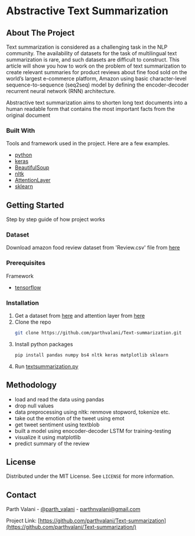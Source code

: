 # Abstractive Text Summarization #



<!-- ABOUT THE PROJECT -->
## About The Project

Text summarization is considered as a challenging task in the NLP community. The availability of datasets for the task of multilingual text summarization is rare, and such datasets are difficult to construct. This article will show you how to work on the problem of text summarization to create relevant summaries for product reviews about fine food sold on the world’s largest e-commerce platform, Amazon using basic character-level sequence-to-sequence (seq2seq) model by defining the encoder-decoder recurrent neural network (RNN) architecture. 

Abstractive text summarization aims to shorten long text documents into a human readable form that contains the most important facts from the original document



### Built With

Tools and framework used in the project. Here are a few examples.
* [python](https://python.org)
* [keras](https://keras.io/)
* [BeautifulSoup](https://www.crummy.com/software/BeautifulSoup/bs4/doc/)
* [nltk](https://www.nltk.org/)
* [AttentionLayer](https://github.com/thushv89/attention_keras/blob/master/layers/attention.py)
* [sklearn](https://scikit-learn.org/)



<!-- GETTING STARTED -->
## Getting Started

Step by step guide of how project works

### Dataset

Download amazon food review dataset from 'Review.csv' file from [here](https://www.kaggle.com/snap/amazon-fine-food-reviews)


### Prerequisites

Framework
* [tensorflow](https://www.tensorflow.org/)


### Installation

1. Get a dataset from [here](https://www.kaggle.com/snap/amazon-fine-food-reviews) and attention layer from [here](https://github.com/thushv89/attention_keras/blob/master/layers/attention.py)
2. Clone the repo
   ```sh
   git clone https://github.com/parthvalani/Text-summarization.git
   ```
3. Install python packages
   ```sh
   pip install pandas numpy bs4 nltk keras matplotlib sklearn
   ```
4. Run [textsummarization.py](https://github.com/parthvalani/Text-summarization/blob/master/textsummarization.py)

<!-- USAGE EXAMPLES -->
## Methodology

* load and read the data using pandas
* drop null values
* data preprocessing using nltk: renmove stopword, tokenize etc.
* take out the emotion of the tweet using emot
* get tweet sentiment using textblob
* built a model using enocoder-decoder LSTM for training-testing
* visualize it using matplotlib
* predict summary of the review


<!-- LICENSE -->
## License

Distributed under the MIT License. See `LICENSE` for more information.



<!-- CONTACT -->
## Contact
Parth Valani - [@parth_valani](https://www.linkedin.com/in/parthvalani/) - parthnvalani@gmail.com

Project Link: [https://github.com/parthvalani/Text-summarization](https://github.com/parthvalani/Text-summarization/)

